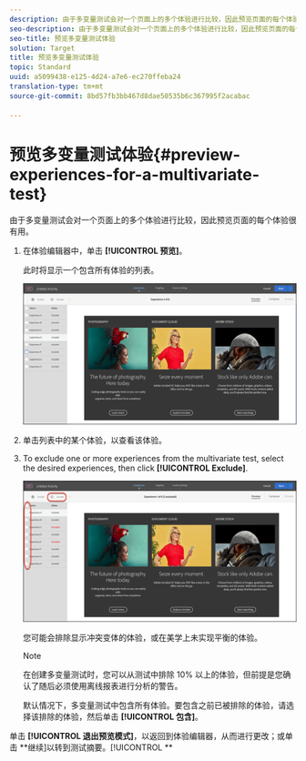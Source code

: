 ```yaml
---
description: 由于多变量测试会对一个页面上的多个体验进行比较，因此预览页面的每个体验很有用。
seo-description: 由于多变量测试会对一个页面上的多个体验进行比较，因此预览页面的每个体验很有用。
seo-title: 预览多变量测试体验
solution: Target
title: 预览多变量测试体验
topic: Standard
uuid: a5099438-e125-4d24-a7e6-ec270ffeba24
translation-type: tm+mt
source-git-commit: 8bd57fb3bb467d8dae50535b6c367995f2acabac

---
```



# 预览多变量测试体验{#preview-experiences-for-a-multivariate-test}

由于多变量测试会对一个页面上的多个体验进行比较，因此预览页面的每个体验很有用。

1. 在体验编辑器中，单击 **[!UICONTROL 预览]**。

   此时将显示一个包含所有体验的列表。

   ![](assets/preview.png)

1. 单击列表中的某个体验，以查看该体验。

1. To exclude one or more experiences from the multivariate test, select the desired experiences, then click **[!UICONTROL Exclude]**.

   ![排除体验](/help/c-activities/c-multivariate-testing/t-create-multivariate-test/assets/preview-mvt-exclude.png)

   您可能会排除显示冲突变体的体验，或在美学上未实现平衡的体验。

   >[!NOTE]
   >
   >在创建多变量测试时，您可以从测试中排除 10% 以上的体验，但前提是您确认了随后必须使用离线报表进行分析的警告。

   默认情况下，多变量测试中包含所有体验。要包含之前已被排除的体验，请选择该排除的体验，然后单击 **[!UICONTROL 包含]**。

单击 **[!UICONTROL 退出预览模式]**，以返回到体验编辑器，从而进行更改；或单击 **继续]以转到测试摘要。[!UICONTROL **

